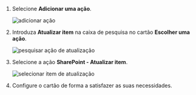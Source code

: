 1. Selecione **Adicionar uma ação**.
   
    ![adicionar ação](media/modern-approvals/add-update-item-action.png)
2. Introduza **Atualizar item** na caixa de pesquisa no cartão **Escolher uma ação**.
   
    ![pesquisar ação de atualização](media/modern-approvals/search-update-item-rejected.png)
3. Selecione a ação **SharePoint - Atualizar item**.
   
    ![selecionar item de atualização](media/modern-approvals/select-update-item-no.png)
4. Configure o cartão de forma a satisfazer as suas necessidades.

